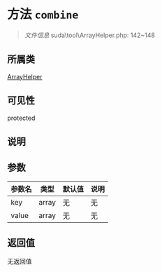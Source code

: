 # 方法 `combine`

> *文件信息* suda\tool\ArrayHelper.php: 142~148

## 所属类 

[ArrayHelper](../ArrayHelper.md)

## 可见性

protected

## 说明



## 参数


| 参数名 | 类型 | 默认值 | 说明 |
|--------|-----|-------|-------|
| key |  array | 无 | 无 |
| value |  array | 无 | 无 |



## 返回值

无返回值
